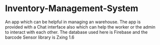 # Inventory-Management-System
An app which can be helpful in managing an warehouse. The app is provided with a Chat interface also which can help the worker or the admin to interact with each other. The database used here is Firebase and the barcode Sensor library is Zxing 1.6
